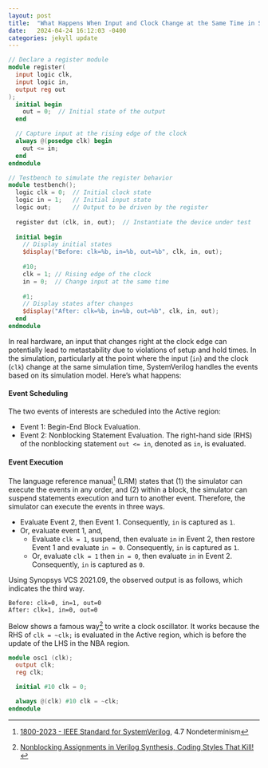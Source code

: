 ```yaml
---
layout: post
title:  "What Happens When Input and Clock Change at the Same Time in SystemVerilog"
date:   2024-04-24 16:12:03 -0400
categories: jekyll update
---
```


```Verilog
// Declare a register module
module register(
  input logic clk,
  input logic in,
  output reg out
);
  initial begin
    out = 0;  // Initial state of the output
  end

  // Capture input at the rising edge of the clock
  always @(posedge clk) begin
    out <= in;
  end
endmodule

// Testbench to simulate the register behavior
module testbench();
  logic clk = 0;  // Initial clock state
  logic in = 1;   // Initial input state
  logic out;      // Output to be driven by the register
  
  register dut (clk, in, out);  // Instantiate the device under test
  
  initial begin
    // Display initial states
    $display("Before: clk=%b, in=%b, out=%b", clk, in, out);
    
    #10;
    clk = 1; // Rising edge of the clock
    in = 0;  // Change input at the same time
    
    #1;
    // Display states after changes
    $display("After: clk=%b, in=%b, out=%b", clk, in, out);
  end
endmodule
```

In real hardware, an input that changes right at the clock edge can potentially lead to metastability due to violations of setup and hold times.
In the simulation, particularly at the point where the input (`in`) and the clock (`clk`) change at the same simulation time, SystemVerilog handles the events based on its simulation model. Here’s what happens:

#### Event Scheduling

The two events of interests are scheduled into the Active region:

   - Event 1: Begin-End Block Evaluation.
   - Event 2: Nonblocking Statement Evaluation. The right-hand side (RHS) of the nonblocking statement `out <= in`, denoted as `in`, is evaluated.

#### Event Execution

The language reference manual[^1] (LRM) states that
(1) the simulator can execute the events in any order, and (2) within a block, the simulator can suspend statements execution and turn to another event.
Therefore, the simulator can execute the events in three ways.

   - Evaluate Event 2, then Event 1. Consequently, `in` is captured as `1`.
   - Or, evaluate event 1, and,
     - Evaluate `clk = 1`, suspend, then evaluate `in` in Event 2, then restore Event 1 and evaluate `in = 0`. Consequently, `in` is captured as `1`.
     - Or, evaluate `clk = 1` then `in = 0`, then evaluate `in` in Event 2. Consequently, `in` is captured as `0`.

Using Synopsys VCS 2021.09, the observed output is as follows, which indicates the third way.

```
Before: clk=0, in=1, out=0
After: clk=1, in=0, out=0
```

Below shows a famous way[^2] to write a clock oscillator. It works because the RHS of `clk = ~clk;` is evaluated in the Active region, which is before the update of the LHS in the NBA region.

```Verilog
module osc1 (clk);
  output clk;
  reg clk;

  initial #10 clk = 0;

  always @(clk) #10 clk = ~clk;
endmodule 
```

[^1]: [1800-2023 - IEEE Standard for SystemVerilog](https://ieeexplore.ieee.org/document/10458102), 4.7 Nondeterminism
[^2]: [Nonblocking Assignments in Verilog Synthesis, Coding Styles That Kill!](http://www.sunburst-design.com/papers/CummingsSNUG2000SJ_NBA_rev1_2.pdf)